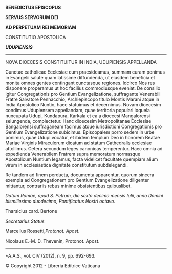 **BENEDICTUS EPISCOPUS**

**SERVUS SERVORUM DEI**

**AD PERPETUAM REI MEMORIAM**

CONSTITUTIO APOSTOLICA

***UDUPIENSIS***

*******

NOVA DIOECESIS CONSTITUITUR IN INDIA, UDUPIENSIS APPELLANDA

Cunctae catholicae Ecclesiae cum praesideamus, summam curam ponimus in Evangelii salute quam latissime diffundenda, ut eiusdem beneficia et monita omnes gentes contingant cunctasque regiones. Idcirco Nos res disponere properamus ut hoc facilius commodiusque eveniat. De consilio igitur Congregationis pro Gentium Evangelizatione, suffragante Venerabili Fratre Salvatore Pennacchio, Archiepiscopo titulo Montis Marani atque in India Apostolico Nuntio, haec statuimus et decernimus. Novam dioecesim condimus Udupiensem appellandam, quae territoria populari loquela nuncupata Udupi, Kundapura, Karkala et ea a dioecesi Mangalorensi seiungenda, complectetur. Hanc dioecesim Metropolitanae Ecclesiae Bangalorensi suffraganeam facimus atque iurisdictioni Congregationis pro Gentium Evangelizatione subicimus. Episcopalem porro sedem in urbe ponimus, quae Udupi vocatur, et ibidem templum Deo in honorem Beatae Mariae Virginis Miraculorum dicatum ad statum Cathedralis ecclesiae attollimus. Cetera secundum leges canonicas temperentur. Haec omnia ad expedienda Venerabilem Fratrem supra memoratum normasque Apostolicum Nuntium legamus, facta videlicet facultate quempiam alium virum in ecclesiastica dignitate constitutum subdelegandi.

Re tandem ad finem perducta, documenta apparentur, quorum sincera exempla ad Congregationem pro Gentium Evangelizatione diligenter mittantur, contrariis rebus minime obsistentibus quibuslibet.

*Datum Romae, apud S. Petrum, die sexto decimo mensis Iulii, anno Domini bismillesimo duodecimo, Pontificatus Nostri octavo.*

Tharsicius card. Bertone

*Secretarius Status*

Marcellus Rossetti,*Protonot. Apost.*

Nicolaus E.-M. D. Thevenin, Protonot. Apost.

* * *

*A.A.S., vol. CIV (2012), n. 9, pp. 692-693.

© Copyright 2012 - Libreria Editrice Vaticana